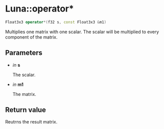 # Luna::operator*

```c++
Float3x3 operator*(f32 s, const Float3x3 &m1)
```

Multiplies one matrix with one scalar. The scalar will be multiplied to every component of the matrix. 



## Parameters
* *in* **s**

    The scalar. 

* *in* **m1**

    The matrix. 

## Return value
Reutrns the result matrix. 

